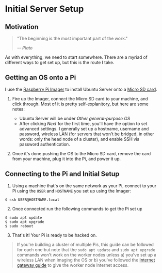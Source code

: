 # Initial Server Setup

## Motivation

> "The beginning is the most important part of the work."
>
> -- <cite>Plato</cite>

As with everything, we need to start somewhere. There are a myriad of different ways to get set up, but this is the route I take.

## Getting an OS onto a Pi

I use the [Raspberry Pi Imager](https://www.raspberrypi.com/software/) to install Ubuntu Server onto a [Micro SD card](https://www.amazon.com/s?k=micro+sd+card).

1. Fire up the Imager, connect the Micro SD card to your machine, and click through. Most of it is pretty self-explanitory, but here are some notes:

    - Ubuntu Server will be under *Other general-purpose OS*
    - After clicking *Next* for the first time, you'll have the option to set advanced settings. I generally set up a hostname, username and password, wireless LAN (for servers that won't be bridged, in other words: only the head node of a cluster), and enable SSH via password authentication.
2. Once it's done pushing the OS to the Micro SD card, remove the card from your machine, plug it into the Pi, and power it up.

## Connecting to the Pi and Initial Setup

1. Using a machine that's on the same network as your Pi, connect to your Pi using the `USER` and `HOSTNAME` you set up using the Imager:
  ```
  $ ssh USER@HOSTNAME.local
  ```
2. Once connected run the following commands to get the Pi set up
  ```
  $ sudo apt update
  $ sudo apt upgrade
  $ sudo reboot
  ```
3. That's it! Your Pi is ready to be hacked on.

> If you're building a cluster of multiple Pis, this guide can be followed for each one but note that the `sudo apt update` and `sudo apt upgrade` commands won't work on the worker nodes unless a) you've set up a wireless LAN when imaging the OS or b) you've followed the [Internet gateway guide](./internet-gateway.md) to give the worker node Internet access.
